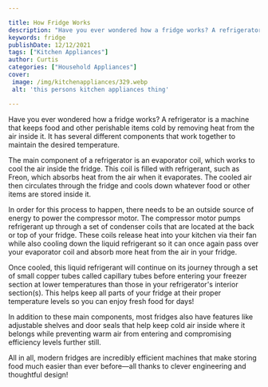 ```yaml
---

title: How Fridge Works
description: "Have you ever wondered how a fridge works? A refrigerator is a machine that keeps food and other perishable items cold by removing...continue on"
keywords: fridge
publishDate: 12/12/2021
tags: ["Kitchen Appliances"]
author: Curtis
categories: ["Household Appliances"]
cover: 
 image: /img/kitchenappliances/329.webp
 alt: 'this persons kitchen appliances thing'

---
```


Have you ever wondered how a fridge works? A refrigerator is a machine that keeps food and other perishable items cold by removing heat from the air inside it. It has several different components that work together to maintain the desired temperature.

The main component of a refrigerator is an evaporator coil, which works to cool the air inside the fridge. This coil is filled with refrigerant, such as Freon, which absorbs heat from the air when it evaporates. The cooled air then circulates through the fridge and cools down whatever food or other items are stored inside it.

In order for this process to happen, there needs to be an outside source of energy to power the compressor motor. The compressor motor pumps refrigerant up through a set of condenser coils that are located at the back or top of your fridge. These coils release heat into your kitchen via their fan while also cooling down the liquid refrigerant so it can once again pass over your evaporator coil and absorb more heat from the air in your fridge.

Once cooled, this liquid refrigerant will continue on its journey through a set of small copper tubes called capillary tubes before entering your freezer section at lower temperatures than those in your refrigerator's interior section(s). This helps keep all parts of your fridge at their proper temperature levels so you can enjoy fresh food for days! 

In addition to these main components, most fridges also have features like adjustable shelves and door seals that help keep cold air inside where it belongs while preventing warm air from entering and compromising efficiency levels further still. 
 
All in all, modern fridges are incredibly efficient machines that make storing food much easier than ever before—all thanks to clever engineering and thoughtful design!
